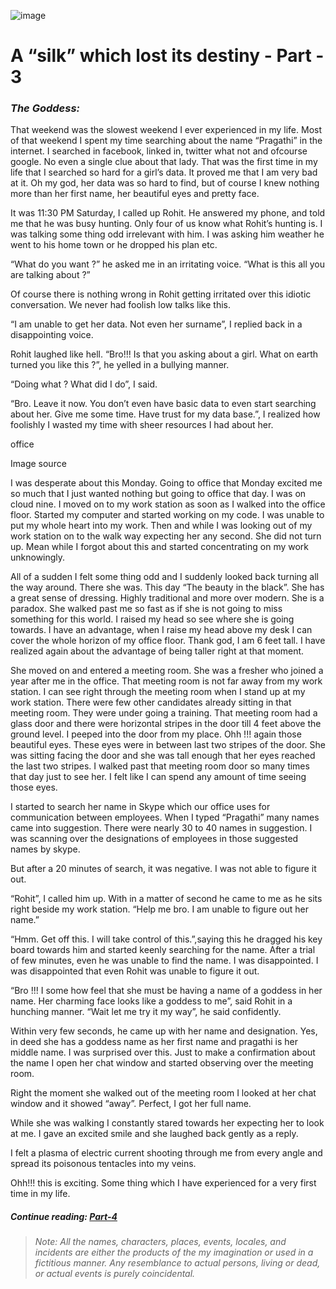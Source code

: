 ![image](/images/silk/silk-destiny-3.jpg)

# A “silk” which lost its destiny - Part - 3

### *The Goddess:*

That weekend was the slowest weekend I ever experienced in my life. Most of that weekend I spent my time searching about the name “Pragathi” in the internet. I searched in facebook, linked in, twitter what not and ofcourse google. No even a single clue about that lady. That was the first time in my life that I searched so hard for a girl’s data. It proved me that I am very bad at it. Oh my god, her data was so hard to find, but of course I knew nothing more than her first name, her beautiful eyes and pretty face.

It was 11:30 PM Saturday, I called up Rohit. He answered my phone, and told me that he was busy hunting. Only four of us know what Rohit’s hunting is. I was talking some thing odd irrelevant with him. I was asking him weather he went to his home town or he dropped his plan etc.

“What do you want ?” he asked me in an irritating voice. “What is this all you are talking about ?”

Of course there is nothing wrong in Rohit getting irritated over this idiotic conversation. We never had foolish low talks like this.

“I am unable to get her data. Not even her surname”, I replied back in a disappointing voice.

Rohit laughed like hell. “Bro!!! Is that you asking about a girl. What on earth turned you like this ?”, he yelled in a bullying manner.

“Doing what ? What did I do”, I said.

“Bro. Leave it now. You don’t even have basic data to even start searching about her. Give me some time. Have trust for my data base.”, I realized how foolishly I wasted my time with sheer resources I had about her.

office

Image source

I was desperate about this Monday. Going to office that Monday excited me so much that I just wanted nothing but going to office that day. I was on cloud nine. I moved on to my work station as soon as I walked into the office floor. Started my computer and started working on my code. I was unable to put my whole heart into my work. Then and while I was looking out of my work station on to the walk way expecting her any second. She did not turn up. Mean while I forgot about this and started concentrating on my work unknowingly.

All of a sudden I felt some thing odd and I suddenly looked back turning all the way around. There she was. This day “The beauty in the black”. She has a great sense of dressing. Highly traditional and more over modern. She is a paradox. She walked past me so fast as if she is not going to miss something for this world. I raised my head so see where she is going towards. I have an advantage, when I raise my head above my desk I can cover the whole horizon of my office floor. Thank god, I am 6 feet tall. I have realized again about the advantage of being taller right at that moment.

She moved on and entered a meeting room. She was a fresher who joined a year after me in the office. That meeting room is not far away from my work station. I can see right through the meeting room when I stand up at my work station. There were few other candidates already sitting in that meeting room. They were under going a training. That meeting room had a glass door and there were horizontal stripes in the door till 4 feet above the ground level. I peeped into the door from my place. Ohh !!! again those beautiful eyes. These eyes were in between last two stripes of the door. She was sitting facing the door and she was tall enough that her eyes reached the last two stripes. I walked past that meeting room door so many times that day just to see her. I felt like I can spend any amount of time seeing those eyes.

I started to search her name in Skype which our office uses for communication between employees. When I typed “Pragathi” many names came into suggestion. There were nearly 30 to 40 names in suggestion. I was scanning over the designations of employees in those suggested names by skype.

But after a 20 minutes of search, it was negative. I was not able to figure it out.

“Rohit”, I called him up. With in a matter of second he came to me as he sits right beside my work station. “Help me bro. I am unable to figure out her name.”

“Hmm. Get off this. I will take control of this.”,saying this he dragged his key board towards him and started keenly searching for the name. After a trial of few minutes, even he was unable to find the name. I was disappointed. I was disappointed that even Rohit was unable to figure it out.

“Bro !!! I some how feel that she must be having a name of a goddess in her name. Her charming face looks like a goddess to me”, said Rohit in a hunching manner. “Wait let me try it my way”, he said confidently.

Within very few seconds, he came up with her name and designation. Yes, in deed she has a goddess name as her first name and pragathi is her middle name. I was surprised over this. Just to make a confirmation about the name I open her chat window and started observing over the meeting room.

Right the moment she walked out of the meeting room I looked at her chat window and it showed “away”. Perfect, I got her full name.

While she was walking I constantly stared towards her expecting her to look at me. I gave an excited smile and she laughed back gently as a reply.

I felt a plasma of electric current shooting through me from every angle and spread its poisonous tentacles into my veins.

Ohh!!! this is exciting. Some thing which I have experienced for a very first time in my life.

 

##### Continue reading: *[Part-4](https://akhil-ghatiki.github.io/#/silk-destiny-4)*

> ######  *Note: All the names, characters, places, events, locales, and incidents are either the products of the my imagination or used in a fictitious manner. Any resemblance to actual persons, living or dead, or actual events is purely coincidental.*
